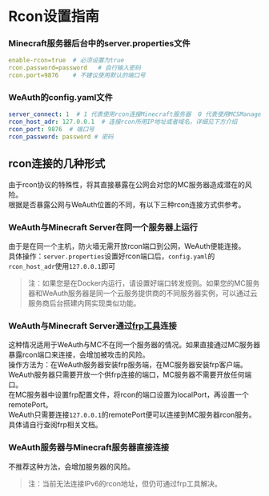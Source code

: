 # Rcon设置指南  

### Minecraft服务器后台中的server.properties文件
```yaml
enable-rcon=true  # 必须设置为true
rcon.password=password   # 自行输入密码
rcon.port=9876    # 不建议使用默认的端口号
```

### WeAuth的config.yaml文件
```yaml
server_connect: 1  # 1 代表使用rcon连接Minecraft服务器  0 代表使用MCSManager连接
rcon_host_adr: 127.0.0.1  # 连接rcon所用IP地址或者域名，详细见下方介绍
rcon_port: 9876  # 端口号
rcon_password: password # 密码
```
## rcon连接的几种形式
由于rcon协议的特殊性，将其直接暴露在公网会对您的MC服务器造成潜在的风险。  
根据是否暴露公网与WeAuth位置的不同，有以下三种rcon连接方式供参考。  
### WeAuth与Minecraft Server在同一个服务器上运行  
由于是在同一个主机，防火墙无需开放rcon端口到公网，WeAuth便能连接。  
具体操作：`server.properties`设置好rcon端口后，`config.yaml`的`rcon_host_adr`使用`127.0.0.1`即可  
>注：如果您是在Docker内运行，请设置好端口转发规则。如果您的MC服务器和WeAuth服务器是同一个云服务提供商的不同服务器实例，可以通过云服务商后台搭建内网实现类似功能。  
  
### WeAuth与Minecraft Server通过[frp工具](https://github.com/fatedier/frp)连接
这种情况适用于WeAuth与MC不在同一个服务器的情况。如果直接通过MC服务器暴露rcon端口来连接，会增加被攻击的风险。    
操作方法为：在WeAuth服务器安装frp服务端，在MC服务器安装frp客户端。  
WeAuth服务器只需要开放一个供frp连接的端口，MC服务器不需要开放任何端口。    
在MC服务器中设置frp配置文件，将rcon的端口设置为localPort，再设置一个remotePort。   
WeAuth只需要连接`127.0.0.1`的remotePort便可以连接到MC服务器rcon服务。  
具体请自行查阅frp相关文档。  

### WeAuth服务器与Minecraft服务器直接连接
不推荐这种方法，会增加服务器的风险。  
>注：当前无法连接IPv6的rcon地址，但仍可通过frp工具解决。
